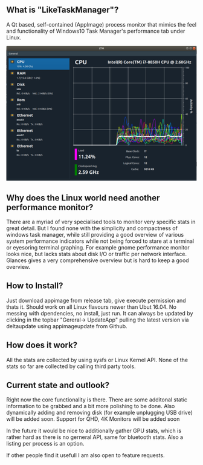 ## What is "LikeTaskManager"?
A Qt based, self-contained (AppImage) process monitor that mimics the feel 
and functionality of Windows10 Task Manager's performance tab under Linux.

![Alt text](ltm2.PNG?raw=true "UI Preview")


## Why does the Linux world need another performance monitor? 

There are a myriad of very specialised tools to monitor very specific stats in great detail. But I found none
with the simplicity and compactness of windows task manager, while still providing a good overview of various system
performance indicators while not being forced to stare at a terminal or eyesoring terminal graphing. 
For example gnome performance monitor looks nice, but lacks stats about disk I/O or traffic per network interface. Glances 
gives a very comprehensive overview but is hard to keep a good overview.


## How to Install?  

Just download appimage from release tab, give execute permission and thats it. Should work on all Linux flavours newer than 
Ubut 16.04. No messing with dpendencies, no install, just run.
It can always be updated by clicking in the topbar "Gereral-> UpdateApp" pulling the latest version via deltaupdate using appimageupdate from Github.


## How does it work?
All the stats are collected by using sysfs  or Linux Kernel API. None of the stats so far are collected by calling third party tools.


## Current state and outlook?  
Right now the core functionality is there. 
There are some additonal static information to be grabbed and a bit more polishing to be done. 
Also dynamically adding and removing disk (for example unplugging USB drive) will be added soon.
Support for QHD, 4K Monitors will be added soon

In the future it would be nice to additionally gather GPU stats, which is rather hard as there is no gerneral API, same for bluetooth stats. Also a listing per process is an option.

If other people find it usefull I am also open to feature requests.

